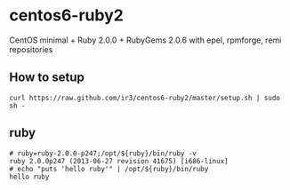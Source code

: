 centos6-ruby2
=============

CentOS minimal + Ruby 2.0.0 + RubyGems 2.0.6 with epel, rpmforge, remi repositories

## How to setup

    curl https://raw.github.com/ir3/centos6-ruby2/master/setup.sh | sudo sh -

## ruby

    # ruby=ruby-2.0.0-p247;/opt/${ruby}/bin/ruby -v
    ruby 2.0.0p247 (2013-06-27 revision 41675) [i686-linux]
    # echo "puts 'hello ruby'" | /opt/${ruby}/bin/ruby
    hello ruby
